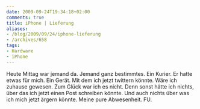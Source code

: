 ```yaml
---
date: 2009-09-24T19:34:18+02:00
comments: true
title: iPhone | Lieferung
aliases:
- /blog/2009/09/24/iphone-lieferung
- /archives/658
tags:
- Hardware
- iPhone
---
```


Heute Mittag war jemand da. Jemand ganz bestimmtes. Ein Kurier. Er hatte
etwas für mich. Ein Gerät. Mit dem ich jetzt twittern könnte. Wäre ich
zuhause gewesen. Zum Glück war ich es nicht. Denn sonst hätte ich nichts,
über das ich jetzt einen Post schreiben könnte. Und auch nichts über was
ich mich jetzt ärgern könnte. Meine pure Abwesenheit. FU.
